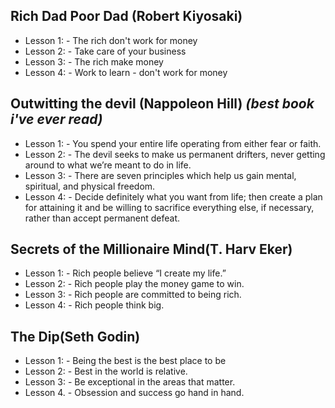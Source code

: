 ## Rich Dad Poor Dad (Robert Kiyosaki)

 -  Lesson 1: - The rich don't work for money
 -  Lesson 2: - Take care of your business
 -  Lesson 3: - The rich make money 
 -  Lesson 4: - Work to learn - don't work for money

## Outwitting the devil (Nappoleon Hill) *(best book i've ever read)*

- Lesson 1: - You spend your entire life operating from either fear or    faith.
- Lesson 2: - The devil seeks to make us permanent drifters, never getting around to what we’re meant to do in life. 
- Lesson 3: - There are seven principles which help us gain mental, spiritual, and physical freedom.
- Lesson 4: - Decide definitely what you want from life; then create a plan for attaining it and be willing to sacrifice everything else, if necessary, rather than accept permanent defeat.

## Secrets of the Millionaire Mind(T. Harv Eker)
 - Lesson 1: - Rich people believe “I create my life.”
 - Lesson 2: - Rich people play the money game to win.
 - Lesson 3: - Rich people are committed to being rich.
 - Lesson 4: - Rich people think big. 

## The Dip(Seth Godin)
 - Lesson 1: - Being the best is the best place to be
 - Lesson 2: - Best in the world is relative.
 - Lesson 3: - Be exceptional in the areas that matter.
 - Lesson 4. - Obsession and success go hand in hand.

